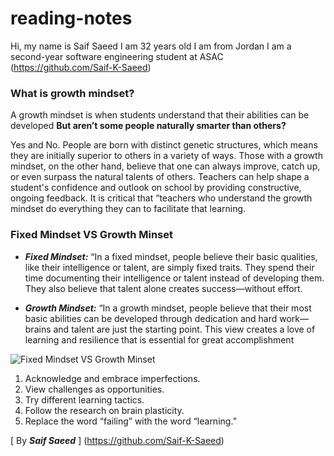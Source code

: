 # reading-notes
Hi, my name is Saif Saeed I am 32 years old  I am from Jordan I am a second-year software engineering student at ASAC  (https://github.com/Saif-K-Saeed)

   ### What is growth mindset?
 A growth mindset is when students understand that their abilities can be developed
  **But aren’t some people naturally smarter than others?**

Yes and No. People are born with distinct genetic structures, which means they are initially superior to others in a variety of ways. Those with a growth mindset, on the other hand, believe that one can always improve, catch up, or even surpass the natural talents of others. Teachers can help shape a student's confidence and outlook on school by providing constructive, ongoing feedback. It is critical that “teachers who understand the growth mindset do everything they can to facilitate that learning.

### Fixed Mindset VS Growth Minset 

+ ***Fixed Mindset:*** “In a fixed mindset, people believe their basic qualities, like their intelligence or talent, are simply fixed traits. They spend their time documenting their intelligence or talent instead of developing them. They also believe that talent alone creates success—without effort.

+ ***Growth Mindset:*** “In a growth mindset, people believe that their most basic abilities can be developed through dedication and hard work—brains and talent are just the starting point. This view creates a love of learning and resilience that is essential for great accomplishment


![Fixed Mindset VS Growth Minset ](https://irp-cdn.multiscreensite.com/069d5d93/dms3rep/multi/fixed.png)



1. Acknowledge and embrace imperfections.
2. View challenges as opportunities.
3. Try different learning tactics.
4. Follow the research on brain plasticity.
5. Replace the word “failing” with the word “learning.”

[ By ***Saif Saeed***  ] (https://github.com/Saif-K-Saeed)
